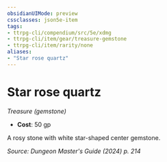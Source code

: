 ```yaml
---
obsidianUIMode: preview
cssclasses: json5e-item
tags:
- ttrpg-cli/compendium/src/5e/xdmg
- ttrpg-cli/item/gear/treasure-gemstone
- ttrpg-cli/item/rarity/none
aliases: 
- "Star rose quartz"
---
```

# Star rose quartz
*Treasure (gemstone)*  

- **Cost**: 50 gp

A rosy stone with white star-shaped center gemstone.

*Source: Dungeon Master's Guide (2024) p. 214*